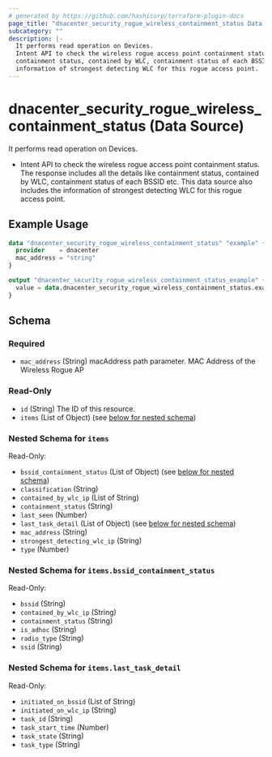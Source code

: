 ```yaml
---
# generated by https://github.com/hashicorp/terraform-plugin-docs
page_title: "dnacenter_security_rogue_wireless_containment_status Data Source - terraform-provider-dnacenter"
subcategory: ""
description: |-
  It performs read operation on Devices.
  Intent API to check the wireless rogue access point containment status. The response includes all the details like
  containment status, contained by WLC, containment status of each BSSID etc. This data source also includes the
  information of strongest detecting WLC for this rogue access point.
---
```


# dnacenter_security_rogue_wireless_containment_status (Data Source)

It performs read operation on Devices.

- Intent API to check the wireless rogue access point containment status. The response includes all the details like
containment status, contained by WLC, containment status of each BSSID etc. This data source also includes the
information of strongest detecting WLC for this rogue access point.

## Example Usage

```terraform
data "dnacenter_security_rogue_wireless_containment_status" "example" {
  provider    = dnacenter
  mac_address = "string"
}

output "dnacenter_security_rogue_wireless_containment_status_example" {
  value = data.dnacenter_security_rogue_wireless_containment_status.example.items
}
```

<!-- schema generated by tfplugindocs -->
## Schema

### Required

- `mac_address` (String) macAddress path parameter. MAC Address of the Wireless Rogue AP

### Read-Only

- `id` (String) The ID of this resource.
- `items` (List of Object) (see [below for nested schema](#nestedatt--items))

<a id="nestedatt--items"></a>
### Nested Schema for `items`

Read-Only:

- `bssid_containment_status` (List of Object) (see [below for nested schema](#nestedobjatt--items--bssid_containment_status))
- `classification` (String)
- `contained_by_wlc_ip` (List of String)
- `containment_status` (String)
- `last_seen` (Number)
- `last_task_detail` (List of Object) (see [below for nested schema](#nestedobjatt--items--last_task_detail))
- `mac_address` (String)
- `strongest_detecting_wlc_ip` (String)
- `type` (Number)

<a id="nestedobjatt--items--bssid_containment_status"></a>
### Nested Schema for `items.bssid_containment_status`

Read-Only:

- `bssid` (String)
- `contained_by_wlc_ip` (String)
- `containment_status` (String)
- `is_adhoc` (String)
- `radio_type` (String)
- `ssid` (String)


<a id="nestedobjatt--items--last_task_detail"></a>
### Nested Schema for `items.last_task_detail`

Read-Only:

- `initiated_on_bssid` (List of String)
- `initiated_on_wlc_ip` (String)
- `task_id` (String)
- `task_start_time` (Number)
- `task_state` (String)
- `task_type` (String)
